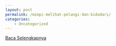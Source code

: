 ```yaml
---
layout: post
permalink: /mimpi-melihat-pelangi-dan-bidadari/
categories:
    - Uncategorized
---
```


[Baca Selengkapnya](/05)
